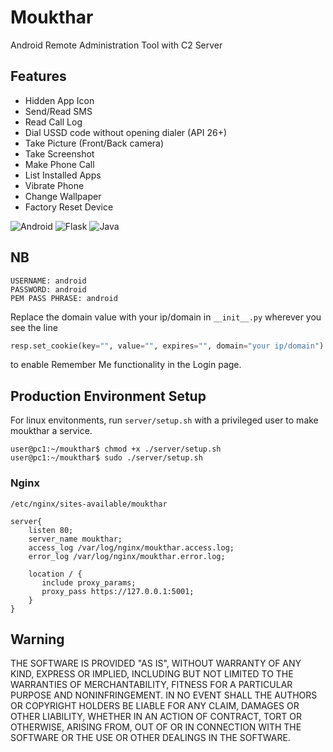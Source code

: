 # Moukthar

Android Remote Administration Tool with C2 Server

## Features
- Hidden App Icon
- Send/Read SMS
- Read Call Log
- Dial USSD code without opening dialer (API 26+)
- Take Picture (Front/Back camera)
- Take Screenshot
- Make Phone Call
- List Installed Apps
- Vibrate Phone
- Change Wallpaper
- Factory Reset Device

![Android](https://img.shields.io/badge/Android-3DDC84?style=for-the-badge&logo=android&logoColor=white)
![Flask](https://img.shields.io/badge/Flask-FFFFFF?style=for-the-badge&logo=flask&logoColor=black)
![Java](https://img.shields.io/badge/java-%23ED8B00.svg?style=for-the-badge&logo=java&logoColor=white)

## NB
```
USERNAME: android
PASSWORD: android
PEM PASS PHRASE: android
```
Replace the domain value with your ip/domain in ```__init__.py``` wherever you see the line
```python
resp.set_cookie(key="", value="", expires="", domain="your ip/domain")
```
to enable Remember Me functionality in the Login page.

## Production Environment Setup
For linux envitonments, run ```server/setup.sh``` with a privileged user to make moukthar a service.
```console
user@pc1:~/moukthar$ chmod +x ./server/setup.sh
user@pc1:~/moukthar$ sudo ./server/setup.sh
```

### Nginx
```/etc/nginx/sites-available/moukthar```
```nginx
server{
    listen 80;
    server_name moukthar;
    access_log /var/log/nginx/moukthar.access.log;
    error_log /var/log/nginx/moukthar.error.log;

    location / {
       include proxy_params;
       proxy_pass https://127.0.0.1:5001;
    }
}
```

## Warning
THE SOFTWARE IS PROVIDED "AS IS", WITHOUT WARRANTY OF ANY KIND, EXPRESS OR IMPLIED, INCLUDING BUT NOT LIMITED TO THE WARRANTIES OF MERCHANTABILITY, FITNESS FOR A PARTICULAR PURPOSE AND NONINFRINGEMENT. IN NO EVENT SHALL THE AUTHORS OR COPYRIGHT HOLDERS BE LIABLE FOR ANY CLAIM, DAMAGES OR OTHER LIABILITY, WHETHER IN AN ACTION OF CONTRACT, TORT OR OTHERWISE, ARISING FROM, OUT OF OR IN CONNECTION WITH THE SOFTWARE OR THE USE OR OTHER DEALINGS IN THE SOFTWARE.

